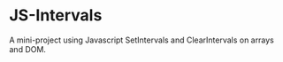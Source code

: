 # JS-Intervals

 A mini-project using Javascript SetIntervals and ClearIntervals on arrays and DOM.
